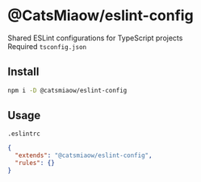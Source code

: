 # @CatsMiaow/eslint-config

Shared ESLint configurations for TypeScript projects \
Required `tsconfig.json`

## Install

```sh
npm i -D @catsmiaow/eslint-config
```

## Usage

`.eslintrc`

```json
{
  "extends": "@catsmiaow/eslint-config",
  "rules": {}
}
```
